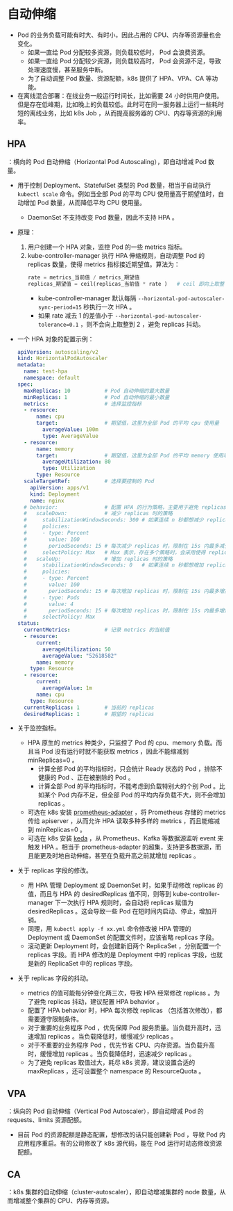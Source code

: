 # 自动伸缩

- Pod 的业务负载可能有时大、有时小，因此占用的 CPU、内存等资源量也会变化。
  - 如果一直给 Pod 分配较多资源，则负载较低时， Pod 会浪费资源。
  - 如果一直给 Pod 分配较少资源，则负载较高时， Pod 会资源不足，导致处理速度慢，甚至服务中断。
  - 为了自动调整 Pod 数量、资源配额，k8s 提供了 HPA、VPA、CA 等功能。
- 在离线混合部署：在线业务一般运行时间长，比如需要 24 小时供用户使用。但是存在低峰期，比如晚上的负载较低。此时可在同一服务器上运行一些耗时短的离线业务，比如 k8s Job ，从而提高服务器的 CPU、内存等资源的利用率。

## HPA

：横向的 Pod 自动伸缩（Horizontal Pod Autoscaling），即自动增减 Pod 数量。
- 用于控制 Deployment、StatefulSet 类型的 Pod 数量，相当于自动执行 `kubectl scale` 命令。例如当全部 Pod 的平均 CPU 使用量高于期望值时，自动增加 Pod 数量，从而降低平均 CPU 使用量。
  - DaemonSet 不支持改变 Pod 数量，因此不支持 HPA 。
- 原理：
  1. 用户创建一个 HPA 对象，监控 Pod 的一些 metrics 指标。
  2. kube-controller-manager 执行 HPA 伸缩规则，自动调整 Pod 的 replicas 数量，使得 metrics 指标接近期望值。算法为：
      ```py
      rate = metrics_当前值 / metrics_期望值
      replicas_期望值 = ceil(replicas_当前值 * rate )   # ceil 即向上取整
      ```
      - kube-controller-manager 默认每隔 `--horizontal-pod-autoscaler-sync-period=15` 秒执行一次 HPA 。
      - 如果 rate 减去 1 的差值小于 `--horizo​​ntal-pod-autoscaler-tolerance=0.1` ，则不会向上取整到 2 ，避免 replicas 抖动。

- 一个 HPA 对象的配置示例：
  ```yml
  apiVersion: autoscaling/v2
  kind: HorizontalPodAutoscaler
  metadata:
    name: test-hpa
    namespace: default
  spec:
    maxReplicas: 10           # Pod 自动伸缩的最大数量
    minReplicas: 1            # Pod 自动伸缩的最小数量
    metrics:                  # 选择监控指标
    - resource:
        name: cpu
        target:               # 期望值，这里为全部 Pod 的平均 cpu 使用量
          averageValue: 100m
          type: AverageValue
    - resource:
        name: memory
        target:               # 期望值，这里为全部 Pod 的平均 memory 使用率，即实际使用量占 requests 的百分比
          averageUtilization: 80
          type: Utilization
        type: Resource
    scaleTargetRef:           # 选择要控制的 Pod
      apiVersion: apps/v1
      kind: Deployment
      name: nginx
    # behavior:               # 配置 HPA 的行为策略，主要用于避免 replicas 抖动
    #   scaleDown:            # 减少 replicas 时的策略
    #     stabilizationWindowSeconds: 300 # 如果连续 n 秒都想减少 replicas ，才允许减少。实际算法：统计最近 n 秒内 desiredReplicas 的最大值，作为 scaleDown 的依据
    #     policies:
    #     - type: Percent
    #       value: 100
    #       periodSeconds: 15 # 每次减少 replicas 时，限制在 15s 内最多减少 100% 的幅度
    #     selectPolicy: Max   # Max 表示，存在多个策略时，会采用使得 replicas 更大的那个策略。如果改为 Min ，则会采用使得 replicas 更小的那个策略。如果改为 Disabled ，则禁止 scaleUp
    #   scaleUp:              # 增加 replicas 时的策略
    #     stabilizationWindowSeconds: 0   # 如果连续 n 秒都想增加 replicas ，才允许增加。实际算法：统计最近 n 秒内 desiredReplicas 的最小值，作为 scaleUp 的依据
    #     policies:
    #     - type: Percent
    #       value: 100
    #       periodSeconds: 15 # 每次增加 replicas 时，限制在 15s 内最多增加 100% 的幅度
    #     - type: Pods
    #       value: 4
    #       periodSeconds: 15 # 每次增加 replicas 时，限制在 15s 内最多增加 4
    #     selectPolicy: Max
  status:
    currentMetrics:           # 记录 metrics 的当前值
    - resource:
        current:
          averageUtilization: 50
          averageValue: "52618582"
        name: memory
      type: Resource
    - resource:
        current:
          averageValue: 1m
        name: cpu
      type: Resource
    currentReplicas: 1        # 当前的 replicas
    desiredReplicas: 1        # 期望的 replicas
  ```

- 关于监控指标。
  - HPA 原生的 metrics 种类少，只监控了 Pod 的 cpu、memory 负载。而且当 Pod 没有运行时就不能获取 metrics ，因此不能缩减到 minReplicas=0 。
    - 计算全部 Pod 的平均指标时，只会统计 Ready 状态的 Pod ，排除不健康的 Pod 、正在被删除的 Pod 。
    - 计算全部 Pod 的平均指标时，不能考虑到负载特别大的个别 Pod 。比如某个 Pod 内存不足，但全部 Pod 的平均内存负载不大，则不会增加 replicas 。
  - 可选在 k8s 安装 [prometheus-adapter](https://github.com/kubernetes-sigs/prometheus-adapter) ，将 Prometheus 存储的 metrics 传给 apiserver ，从而允许 HPA 读取多种多样的 metrics ，而且能缩减到 minReplicas=0 。
  - 可选在 k8s 安装 [keda](https://keda.sh/docs) ，从 Prometheus、Kafka 等数据源监听 event 来触发 HPA 。相当于 prometheus-adapter 的超集，支持更多数据源，而且能更及时地自动伸缩，甚至在负载升高之前就增加 replicas 。

- 关于 replicas 字段的修改。
  - 用 HPA 管理 Deployment 或 DaemonSet 时，如果手动修改 replicas 的值，而且与 HPA 的 desiredReplicas 值不同，则等到 kube-controller-manager 下一次执行 HPA 规则时，会自动将 replicas 赋值为 desiredReplicas 。这会导致一些 Pod 在短时间内启动、停止，增加开销。
  - 同理，用 `kubectl apply -f xx.yml` 命令修改被 HPA 管理的 Deployment 或 DaemonSet 的配置文件时，应该省略 replicas 字段。
  - 滚动更新 Deployment 时，会创建新旧两个 ReplicaSet ，分别配置一个 replicas 字段。而 HPA 修改的是 Deployment 中的 replicas 字段，也就是新的 ReplicaSet 中的 replicas 字段。

- 关于 replicas 字段的抖动。
  - metrics 的值可能每分钟变化两三次，导致 HPA 经常修改 replicas 。为了避免 replicas 抖动，建议配置 HPA behavior 。
  - 配置了 HPA behavior 时，HPA 每次修改 replicas （包括首次修改），都需要遵守限制条件。
  - 对于重要的业务程序 Pod ，优先保障 Pod 服务质量。当负载升高时，迅速增加 replicas 。当负载降低时，缓慢减少 replicas 。
  - 对于不重要的业务程序 Pod ，优先节省 CPU、内存资源。当负载升高时，缓慢增加 replicas 。当负载降低时，迅速减少 replicas 。
  - 为了避免 replicas 取值过大，耗尽 k8s 资源，建议设置合适的 maxReplicas ，还可设置整个 namespace 的 ResourceQuota 。

## VPA

：纵向的 Pod 自动伸缩（Vertical Pod Autoscaler），即自动增减 Pod 的 requests、limits 资源配额。
- 目前 Pod 的资源配额是静态配置，想修改的话只能创建新 Pod ，导致 Pod 内应用程序重启。有的公司修改了 k8s 源代码，能在 Pod 运行时动态修改资源配额。

## CA

：k8s 集群的自动伸缩（cluster-autoscaler），即自动增减集群的 node 数量，从而增减整个集群的 CPU、内存等资源。
